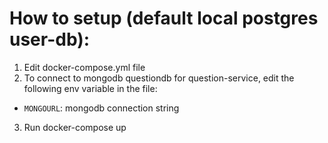 # How to setup (default local postgres user-db):
1. Edit docker-compose.yml file
2. To connect to mongodb questiondb for question-service, edit the following env variable in the file:
- `MONGOURL`: mongodb connection string
3. Run docker-compose up
